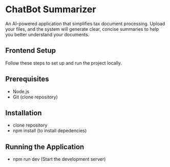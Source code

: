 # ChatBot Summarizer

An AI-powered application that simplifies tax document processing. Upload your files, and the system will generate clear, concise summaries to help you better understand your documents.

## Frontend Setup
Follow these steps to set up and run the project locally.

## Prerequisites
- Node.js
- Git (clone repository)

## Installation
- clone repository
- npm install (to install depedencies)

## Running the Application
- npm run dev (Start the development server)



